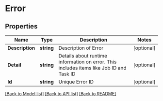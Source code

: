 # Error

## Properties

Name | Type | Description | Notes
------------ | ------------- | ------------- | -------------
**Description** | **string** | Description of Error | [optional] 
**Detail** | **string** | Details about runtime information on error. This includes items like Job ID and Task ID | [optional] 
**Id** | **string** | Unique Error ID | [optional] 

[[Back to Model list]](../README.md#documentation-for-models) [[Back to API list]](../README.md#documentation-for-api-endpoints) [[Back to README]](../README.md)


